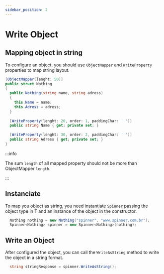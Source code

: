 ```yaml
---
sidebar_position: 2
---
```


# Write Object

## Mapping object in string

To configure an object, you should use ` ObjectMapper ` and ` WriteProperty ` properties to map string layout.

```csharp
[ObjectMapper(lenght: 50)]
public struct Nothing
{
  public Nothing(string name, string adress)
  {
    this.Name = name;
    this.Adress = adress;
  }
  
  [WriteProperty(lenght: 20, order: 1, paddingChar: ' ')]
  public string Name { get; private set; }
  
  [WriteProperty(lenght: 30, order: 2, paddingChar: ' ')]
  public string Adress { get; private set; }
}
```

:::info

The sum `length` of all mapped property should not be more than ObjectMapper `length`.

:::

## Instanciate

To map you object as string, you need instantiate ``` Spinner ``` passing the object type in T and an instance of the object in the constructor.

```csharp
  Nothing nothing = new Nothing("spinner", "www.spinner.com.br");
  Spinner<Nothing> spinner = new Spinner<Nothing>(nothing);  
```

## Write an Object

After configured the object, you can call the ` WriteAsString ` method to write the object in a string format.

```csharp
  string stringResponse = spinner.WriteAsString();
```
